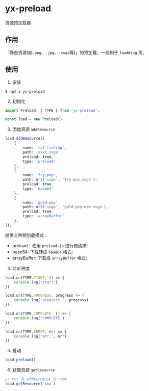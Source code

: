 # yx-preload

资源预加载器

## 作用
「静态资源(如`.png`、`.jpg`、`.svga`等)」的预加载，一般用于 `loadding` 页。

## 使用
1. 安装
```
$ npm i yx-preload
```
2. 初始化
```ts
import Preload, { TYPE } from 'yx-preload';

const load = new Preload()
```
3. 添加资源 `addResource`
```ts
load.addResource([
    {
        name: 'cat-fishing',
        path: 'xxxx.svga',
        preload: true,
        type: 'preload'
    },
    {
        name: 'fry-pop',
        path: url('svga', 'fry-pop.svga'),
        preload: true,
        type: 'base64'
    },
    {
        name: 'gold-pop',
        path: url('svga', 'gold-pop-new.svga'),
        preload: true,
        type: 'arrayBuffer'
    },
]);
```
提供三种预加载模式：
* preload：使用 `preload-js` 进行预请求;
* base64: 下载转成 `base64` 格式;
* arrayBuffer: 下载成 `arrayBuffer` 格式;

4. 监听进度
```ts
load.on(TYPE.START, () => {
    console.log('start')
})

load.on(TYPE.PROGRESS, progress => {
    console.log('progress:', progress)
})

load.on(TYPE.COMPLETE, () => {
    console.log('COMPLETE')
})

load.on(TYPE.ERROR, err => {
    console.log('err:', err)
})
```

5. 启动
```ts
load.preload()
```

6. 获取资源 `getResource`
```ts
// xxx 为 addResource 的 name
load.getResource('xxx')
```
